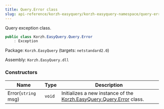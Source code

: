 ```yaml
---
title: Query.Error class
slug: api-reference/korzh-easyquery/korzh-easyquery-namespace/query-error-class
---
```


Query exception class.
```csharp
public class Korzh.EasyQuery.Query.Error
    : Exception

```
Package: `Korzh.EasyQuery` (targets: `netstandard2.0`)

Assembly: `Korzh.EasyQuery.dll`

### Constructors

| Name | Type | Description | 
| --- | --- | --- | 
| Error(`string` msg) | `void` | Initializes a new instance of the [Korzh.EasyQuery.Query.Error](//easyquery/docs/api-reference/korzh-easyquery/korzh-easyquery-namespace/query-class) class. |